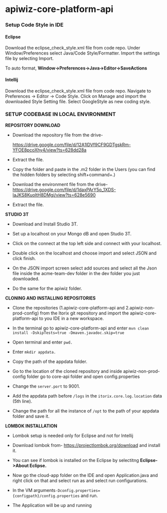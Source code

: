 
# apiwiz-core-platform-api

### Setup Code Style in IDE
#### Eclipse

Download the eclipse_check_style.xml file from code repo. Under Window/Preferences select Java/Code Style/Formatter. Import the settings file by selecting Import.

To auto format, **Window->Preferences->Java->Editor->SaveActions**

#### Intellij

Download the eclipse_check_style.xml file from code repo. Navigate to Preferences -> Editor -> Code Style. Click on Manage and import the downloaded Style Setting file. Select GoogleStyle as new coding style.
  

### SETUP CODEBASE IN LOCAL ENVIRONMENT

**REPOSITORY DOWNLOAD**

 - Download the repository file from the drive-
   
   https://drive.google.com/file/d/12A1lDVf9CF9GDTgskRm-YFOE8pcoXhy4/view?ts=628dd28a

 - Extract the file.

 - Copy the folder and paste in the .m2 folder in the Users (you can find the hidden folders by selecting shift+command+.)

 - Download the environment file from the drive-
https://drive.google.com/file/d/1daxPArY5o_1XDS-laJKS8KuoltH8DMgi/view?ts=628e5690

 - Extract the file.

**STUDIO 3T**

 - Download and Install Studio 3T.

 - Set up a localhost on your Mongo dB and open Studio 3T.

 - Click on the connect at the top left side and connect with your localhost.

 - Double click on the localhost and choose import and select JSON and click finish.

 - On the JSON import screen select add sources and select all the Json file inside the acme-team-dev folder in the dev folder you just downloaded.

 - Do the same for the apiwiz folder.

**CLONING AND INSTALLING REPOSITORIES**

 - Clone the repositories (1.apiwiz-core-platform-api and 2.apiwiz-non-prod-config) from the Itorix git repository and import the apiwiz-core-platform-api to you IDE in a new workspace.

 - In the terminal go to apiwiz-core-platform-api and enter `mvn clean install -DskipTests=true -Dmaven.javadoc.skip=true`

 - Open terminal and enter `pwd.`

 - Enter `mkdir appdata.`

 - Copy the path of the appdata folder.

 - Go to the location of the cloned repository and inside apiwiz-non-prod-config folder go to core-api folder and open config.properties

 - Change the `server.port` to 9001.

 - Add the appdata path before `/logs` in the `itorix.core.log.location` data (5th line).

 - Change the path for all the instance of `/opt` to the path of your appdata folder and save it.

**LOMBOK INSTALLATION**

 - Lombok setup is needed only for Eclipse and not for Intellij

 - Download lombok from-
https://projectlombok.org/download and install it.

 - You can see if lombok is installed on the Eclipse by  selectitng **Eclipse->About Eclipse.**

 - Now go the cloud-app folder on the IDE and open Application.java and right click on that and select run as and select run configurations.

 - In the VM arguments`-Dconfig.properties={configpath}/config.properties` and run.

 - The Application will be up and running
